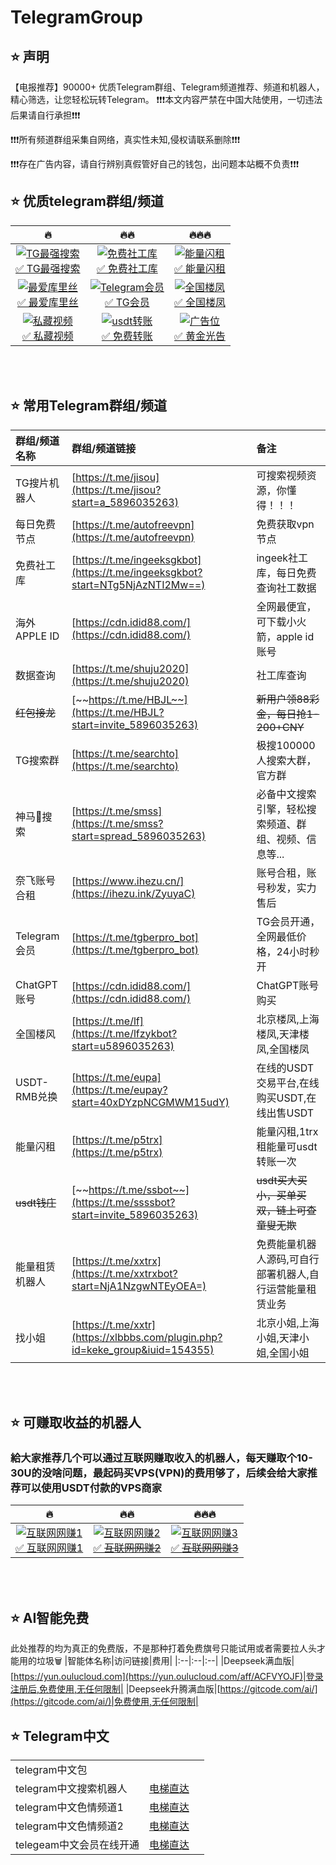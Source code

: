 # TelegramGroup

## ⭐️ 声明
【电报推荐】90000+ 优质Telegram群组、Telegram频道推荐、频道和机器人，精心筛选，让您轻松玩转Telegram。
❗️❗️❗️本文内容严禁在中国大陆使用，一切违法后果请自行承担❗️❗️❗️

❗️❗️❗️所有频道群组采集自网络，真实性未知,侵权请联系删除❗️❗❗️️

❗️❗️❗️存在️广告内容，请自行辨别真假管好自己的钱包，出问题本站概不负责❗️❗️❗️


## ⭐️ 优质telegram群组/频道
|🔥|🔥🔥|🔥🔥🔥|
|:--:|:--:|:--:|
|<a href="https://t.me/jisou?start=a_5896035263" rel="nofollow"><img src="https://i.imgur.com/pyDkVQJ.png" alt="TG最强搜索" data-canonical-src="https://i.imgur.com/pyDkVQJ.png" style="max-width: 100%;"><br>✅ TG最强搜索</a>|<a href="https://t.me/ingeeksgkbot?start=NTg5NjAzNTI2Mw==" rel="nofollow"><img src="https://i.imgur.com/BuCYHhJ.png" alt="免费社工库" data-canonical-src="https://i.imgur.com/BuCYHhJ.png" style="max-width: 100%;"><br>✅ 免费社工库</a>|<a href="https://t.me/p5trx" rel="nofollow"><img src="https://imgur.com/cLC8V66.png" alt="能量闪租" data-canonical-src="https://imgur.com/cLC8V66.png" style="max-width: 100%;"><br>✅ 能量闪租</a>|
|<a href="https://t.me/av91996" rel="nofollow"><img src="https://i.imgur.com/0aH23fN.png" alt="最爱库里丝" data-canonical-src="https://i.imgur.com/0aH23fN.png" style="max-width: 100%;"><br>✅ 最爱库里丝</a>|<a href="https://t.me/tgberpro_bot" rel="nofollow"><img src="https://i.imgur.com/RA7LfM0.png" alt="Telegram会员" data-canonical-src="https://i.imgur.com/RA7LfM0.png" style="max-width: 100%;"><br>✅ TG会员</a>|<a href="https://t.me/lfzykbot?start=u5896035263" rel="nofollow"><img src="https://imgur.com/fL3IWs3.png" alt="全国楼凤" data-canonical-src="https://imgur.com/fL3IWs3.png" style="max-width: 100%;"><br>✅ 全国楼凤</a>|
|<a href="https://t.me/HBJL?start=invite_5896035263" rel="nofollow"><img src="https://i.imgur.com/ifls0S0.png" alt="私藏视频" data-canonical-src="https://i.imgur.com/ifls0S0.png" style="max-width: 100%;"><br>✅ 私藏视频</a>|<a href="https://trx.wssid.com" rel="nofollow"><img src="https://i.imgur.com/MwUkujl.png" alt="usdt转账" data-canonical-src="https://i.imgur.com/MwUkujl.png" style="max-width: 100%;"><br>✅ 免费转账</a>|<a href="https://t.me/GVTRX" rel="nofollow"><img src="https://imgur.com/TrlYIk8.png" alt="广告位" data-canonical-src="https://imgur.com/TrlYIk8.png" style="max-width: 100%;"><br>✅ 黄金光告</a>|

<br>
<br>

## ⭐️ 常用Telegram群组/频道
|群组/频道名称|群组/频道链接|备注|
|:--|:--|:--|
|TG搜片机器人|[https://t.me/jisou](https://t.me/jisou?start=a_5896035263)|可搜索视频资源，你懂得！！！|
|每日免费节点|[https://t.me/autofreevpn](https://t.me/autofreevpn)|免费获取vpn节点|
|免费社工库|[https://t.me/ingeeksgkbot](https://t.me/ingeeksgkbot?start=NTg5NjAzNTI2Mw==)|ingeek社工库，每日免费查询社工数据|
|海外APPLE ID|[https://cdn.idid88.com/](https://cdn.idid88.com/)|全网最便宜，可下载小火箭，apple id账号|
|数据查询|[https://t.me/shuju2020](https://t.me/shuju2020)|社工库查询|
|~~红包接龙~~|[~~https://t.me/HBJL~~](https://t.me/HBJL?start=invite_5896035263)|~~新用户领88彩金，每日抢1-200+CNY~~|
|TG搜索群|[https://t.me/searchto](https://t.me/searchto)|极搜100000人搜索大群，官方群|
|神马🐎搜索|[https://t.me/smss](https://t.me/smss?start=spread_5896035263)|必备中文搜索引擎，轻松搜索频道、群组、视频、信息等...|
|奈飞账号合租|[https://www.ihezu.cn/](https://ihezu.ink/ZyuyaC)|账号合租，账号秒发，实力售后|
|Telegram会员|[https://t.me/tgberpro_bot](https://t.me/tgberpro_bot)|TG会员开通，全网最低价格，24小时秒开|
|ChatGPT账号|[https://cdn.idid88.com/](https://cdn.idid88.com/)|ChatGPT账号购买|
|全国楼风|[https://t.me/lf](https://t.me/lfzykbot?start=u5896035263)|北京楼凤,上海楼凤,天津楼凤,全国楼凤|
|USDT-RMB兑换|[https://t.me/eupa](https://t.me/eupay?start=40xDYzpNCGMWM15udY)|在线的USDT交易平台,在线购买USDT,在线出售USDT|
|能量闪租|[https://t.me/p5trx](https://t.me/p5trx)|能量闪租,1trx租能量可usdt转账一次|
|~~usdt钱庄~~|[~~https://t.me/ssbot~~](https://t.me/ssssbot?start=invite_5896035263)|~~usdt买大买小，买单买双，链上可查童叟无欺~~|
|能量租赁机器人|[https://t.me/xxtrx](https://t.me/xxtrxbot?start=NjA1NzgwNTEyOEA=)|免费能量机器人源码,可自行部署机器人,自行运营能量租赁业务|
|找小姐|[https://t.me/xxtr](https://xlbbbs.com/plugin.php?id=keke_group&iuid=154355)|北京小姐,上海小姐,天津小姐,全国小姐|




<br>
<br>


## ⭐️ 可赚取收益的机器人

### 給大家推荐几个可以通过互联网赚取收入的机器人，每天赚取个10-30U的没啥问题，最起码买VPS(VPN)的费用够了，后续会给大家推荐可以使用USDT付款的VPS商家

|🔥|🔥🔥|🔥🔥🔥|
|:--:|:--:|:--:|
|<a href="https://t.me/jisou?start=a_5896035263" rel="nofollow"><img src="https://i.imgur.com/LX334dP.png" alt="互联网网赚1" data-canonical-src="https://i.imgur.com/LX334dP.png" style="max-width: 100%;"><br>✅ 互联网网赚1</a>|<a href="https://t.me/ingeeksgkbot?start=NTg5NjAzNTI2Mw==" rel="nofollow"><img src="https://i.imgur.com/6ZtsEOe.png" alt="互联网网赚2" data-canonical-src="https://i.imgur.com/6ZtsEOe.png" style="max-width: 100%;"><br>✅ ~~互联网网赚2~~</a>|<a href="https://t.me/HBJL?start=invite_5896035263" rel="nofollow"><img src="https://i.imgur.com/YL3GblF.png" alt="互联网网赚3" data-canonical-src="https://i.imgur.com/YL3GblF.png" style="max-width: 100%;"><br>✅ ~~互联网网赚3~~</a>|

<br>
<br>

## ⭐️ AI智能免费
此处推荐的均为真正的免费版，不是那种打着免费旗号只能试用或者需要拉人头才能用的垃圾🗑️
|智能体名称|访问链接|费用|
|:--|:--|:--|
|Deepseek满血版|[https://yun.oulucloud.com](https://yun.oulucloud.com/aff/ACFVYOJF)|登录注册后,免费使用,无任何限制|
|Deepseek升腾满血版|[https://gitcode.com/ai/](https://gitcode.com/ai/)|免费使用,无任何限制|



## ⭐️ Telegram中文
||||
|:--|:--|:--|
|telegram中文包
|telegram中文搜索机器人|[电梯直达](https://t.me/jisou?start=a_5896035263)||
|telegram中文色情频道1|[电梯直达](https://t.me/av91996)||
|telegram中文色情频道2|[电梯直达](https://t.me/i_SEX_AV)||
|telegeam中文会员在线开通|[电梯直达](@tgberpro_bot)||


